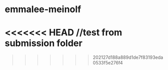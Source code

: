 # emmalee-meinolf
<<<<<<< HEAD
//test from submission folder
=======
>>>>>>> 202127d188a889d1de7f83193eda0533f5e276f4

